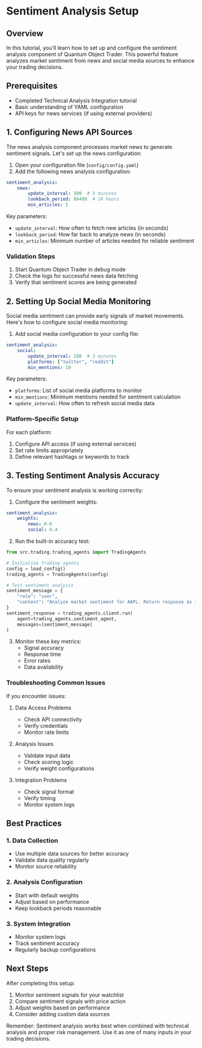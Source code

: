 # Sentiment Analysis Setup

## Overview

In this tutorial, you'll learn how to set up and configure the sentiment analysis component of Quantum Object Trader. This powerful feature analyzes market sentiment from news and social media sources to enhance your trading decisions.

## Prerequisites

- Completed Technical Analysis Integration tutorial
- Basic understanding of YAML configuration
- API keys for news services (if using external providers)

## 1. Configuring News API Sources

The news analysis component processes market news to generate sentiment signals. Let's set up the news configuration:

1. Open your configuration file (`config/config.yaml`)
2. Add the following news analysis configuration:

```yaml
sentiment_analysis:
    news:
        update_interval: 300  # 5 minutes
        lookback_period: 86400  # 24 hours
        min_articles: 5
```

Key parameters:

- `update_interval`: How often to fetch new articles (in seconds)
- `lookback_period`: How far back to analyze news (in seconds)
- `min_articles`: Minimum number of articles needed for reliable sentiment

### Validation Steps

1. Start Quantum Object Trader in debug mode
2. Check the logs for successful news data fetching
3. Verify that sentiment scores are being generated

## 2. Setting Up Social Media Monitoring

Social media sentiment can provide early signals of market movements. Here's how to configure social media monitoring:

1. Add social media configuration to your config file:

```yaml
sentiment_analysis:
    social:
        update_interval: 180  # 3 minutes
        platforms: ["twitter", "reddit"]
        min_mentions: 10
```

Key parameters:

- `platforms`: List of social media platforms to monitor
- `min_mentions`: Minimum mentions needed for sentiment calculation
- `update_interval`: How often to refresh social media data

### Platform-Specific Setup

For each platform:

1. Configure API access (if using external services)
2. Set rate limits appropriately
3. Define relevant hashtags or keywords to track

## 3. Testing Sentiment Analysis Accuracy

To ensure your sentiment analysis is working correctly:

1. Configure the sentiment weights:

```yaml
sentiment_analysis:
    weights:
        news: 0.6
        social: 0.4
```

2. Run the built-in accuracy test:

```python
from src.trading.trading_agents import TradingAgents

# Initialize trading agents
config = load_config()
trading_agents = TradingAgents(config)

# Test sentiment analysis
sentiment_message = {
    "role": "user",
    "content": "Analyze market sentiment for AAPL. Return response as JSON."
}
sentiment_response = trading_agents.client.run(
    agent=trading_agents.sentiment_agent,
    messages=[sentiment_message]
)
```

3. Monitor these key metrics:
    - Signal accuracy
    - Response time
    - Error rates
    - Data availability

### Troubleshooting Common Issues

If you encounter issues:

1. Data Access Problems
    - Check API connectivity
    - Verify credentials
    - Monitor rate limits

2. Analysis Issues
    - Validate input data
    - Check scoring logic
    - Verify weight configurations

3. Integration Problems
    - Check signal format
    - Verify timing
    - Monitor system logs

## Best Practices

### 1. Data Collection

- Use multiple data sources for better accuracy
- Validate data quality regularly
- Monitor source reliability

### 2. Analysis Configuration

- Start with default weights
- Adjust based on performance
- Keep lookback periods reasonable

### 3. System Integration

- Monitor system logs
- Track sentiment accuracy
- Regularly backup configurations

## Next Steps

After completing this setup:

1. Monitor sentiment signals for your watchlist
2. Compare sentiment signals with price action
3. Adjust weights based on performance
4. Consider adding custom data sources

Remember: Sentiment analysis works best when combined with technical analysis and proper risk management. Use it as one of many inputs in your trading decisions.
